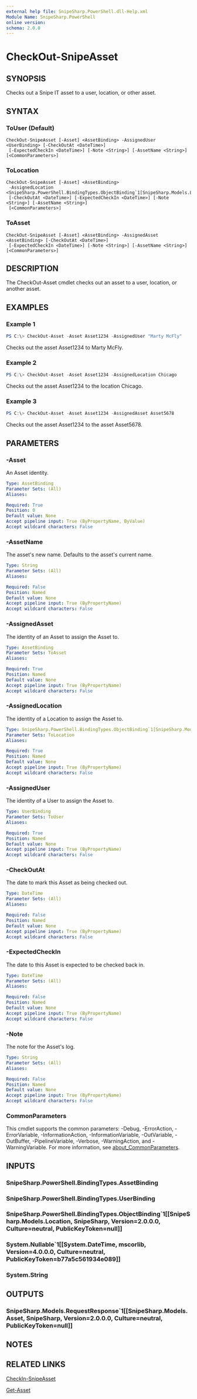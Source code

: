 ```yaml
---
external help file: SnipeSharp.PowerShell.dll-Help.xml
Module Name: SnipeSharp.PowerShell
online version:
schema: 2.0.0
---
```


# CheckOut-SnipeAsset

## SYNOPSIS
Checks out a Snipe IT asset to a user, location, or other asset.

## SYNTAX

### ToUser (Default)
```
CheckOut-SnipeAsset [-Asset] <AssetBinding> -AssignedUser <UserBinding> [-CheckOutAt <DateTime>]
 [-ExpectedCheckIn <DateTime>] [-Note <String>] [-AssetName <String>] [<CommonParameters>]
```

### ToLocation
```
CheckOut-SnipeAsset [-Asset] <AssetBinding>
 -AssignedLocation <SnipeSharp.PowerShell.BindingTypes.ObjectBinding`1[SnipeSharp.Models.Location]>
 [-CheckOutAt <DateTime>] [-ExpectedCheckIn <DateTime>] [-Note <String>] [-AssetName <String>]
 [<CommonParameters>]
```

### ToAsset
```
CheckOut-SnipeAsset [-Asset] <AssetBinding> -AssignedAsset <AssetBinding> [-CheckOutAt <DateTime>]
 [-ExpectedCheckIn <DateTime>] [-Note <String>] [-AssetName <String>] [<CommonParameters>]
```

## DESCRIPTION
The CheckOut-Asset cmdlet checks out an asset to a user, location, or another asset.

## EXAMPLES

### Example 1
```powershell
PS C:\> CheckOut-Asset -Asset Asset1234 -AssignedUser "Marty McFly"
```

Checks out the asset Asset1234 to Marty McFly.

### Example 2
```powershell
PS C:\> CheckOut-Asset -Asset Asset1234 -AssignedLocation Chicago
```

Checks out the asset Asset1234 to the location Chicago.

### Example 3
```powershell
PS C:\> CheckOut-Asset -Asset Asset1234 -AssignedAsset Asset5678
```

Checks out the asset Asset1234 to the asset Asset5678.

## PARAMETERS

### -Asset
An Asset identity.

```yaml
Type: AssetBinding
Parameter Sets: (All)
Aliases:

Required: True
Position: 0
Default value: None
Accept pipeline input: True (ByPropertyName, ByValue)
Accept wildcard characters: False
```

### -AssetName
The asset's new name. Defaults to the asset's current name.

```yaml
Type: String
Parameter Sets: (All)
Aliases:

Required: False
Position: Named
Default value: None
Accept pipeline input: True (ByPropertyName)
Accept wildcard characters: False
```

### -AssignedAsset
The identity of an Asset to assign the Asset to.

```yaml
Type: AssetBinding
Parameter Sets: ToAsset
Aliases:

Required: True
Position: Named
Default value: None
Accept pipeline input: True (ByPropertyName)
Accept wildcard characters: False
```

### -AssignedLocation
The identity of a Location to assign the Asset to.

```yaml
Type: SnipeSharp.PowerShell.BindingTypes.ObjectBinding`1[SnipeSharp.Models.Location]
Parameter Sets: ToLocation
Aliases:

Required: True
Position: Named
Default value: None
Accept pipeline input: True (ByPropertyName)
Accept wildcard characters: False
```

### -AssignedUser
The identity of a User to assign the Asset to.

```yaml
Type: UserBinding
Parameter Sets: ToUser
Aliases:

Required: True
Position: Named
Default value: None
Accept pipeline input: True (ByPropertyName)
Accept wildcard characters: False
```

### -CheckOutAt
The date to mark this Asset as being checked out.

```yaml
Type: DateTime
Parameter Sets: (All)
Aliases:

Required: False
Position: Named
Default value: None
Accept pipeline input: True (ByPropertyName)
Accept wildcard characters: False
```

### -ExpectedCheckIn
The date to this Asset is expected to be checked back in.

```yaml
Type: DateTime
Parameter Sets: (All)
Aliases:

Required: False
Position: Named
Default value: None
Accept pipeline input: True (ByPropertyName)
Accept wildcard characters: False
```

### -Note
The note for the Asset's log.

```yaml
Type: String
Parameter Sets: (All)
Aliases:

Required: False
Position: Named
Default value: None
Accept pipeline input: True (ByPropertyName)
Accept wildcard characters: False
```

### CommonParameters
This cmdlet supports the common parameters: -Debug, -ErrorAction, -ErrorVariable, -InformationAction, -InformationVariable, -OutVariable, -OutBuffer, -PipelineVariable, -Verbose, -WarningAction, and -WarningVariable. For more information, see [about_CommonParameters](http://go.microsoft.com/fwlink/?LinkID=113216).

## INPUTS

### SnipeSharp.PowerShell.BindingTypes.AssetBinding

### SnipeSharp.PowerShell.BindingTypes.UserBinding

### SnipeSharp.PowerShell.BindingTypes.ObjectBinding`1[[SnipeSharp.Models.Location, SnipeSharp, Version=2.0.0.0, Culture=neutral, PublicKeyToken=null]]

### System.Nullable`1[[System.DateTime, mscorlib, Version=4.0.0.0, Culture=neutral, PublicKeyToken=b77a5c561934e089]]

### System.String

## OUTPUTS

### SnipeSharp.Models.RequestResponse`1[[SnipeSharp.Models.Asset, SnipeSharp, Version=2.0.0.0, Culture=neutral, PublicKeyToken=null]]

## NOTES

## RELATED LINKS

[CheckIn-SnipeAsset](CheckIn-SnipeAsset.md)

[Get-Asset](Get-Asset.md)
